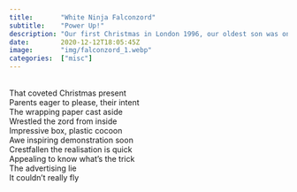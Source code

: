 ```yaml
---
title:       "White Ninja Falconzord"
subtitle:    "Power Up!"
description: "Our first Christmas in London 1996, our oldest son was only 5. The power of advertising got to him but sadly he became a cynic at a very young age.Inronically Jingle All the Way became his fsavourite Christmas film."
date:        2020-12-12T18:05:45Z
image:       "img/falconzord_1.webp"
categories:  ["misc"]
---
```

<br>That coveted Christmas present
<br>Parents eager to please, their intent
<br>The wrapping paper cast aside
<br>Wrestled the zord from inside
<br>Impressive box, plastic cocoon
<br>Awe inspiring demonstration soon
<br>Crestfallen the realisation is quick
<br>Appealing to know what’s the trick
<br>The advertising lie
<br>It couldn’t really fly
